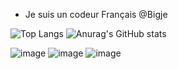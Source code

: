 - Je suis un codeur Français
@Bigje

![Top Langs](https://github-readme-stats.vercel.app/api/top-langs/?username=BigjeLeVrai&hide_progress=false)
![Anurag's GitHub stats](https://github-readme-stats.vercel.app/api?username=BigjeLeVrai&show_icons=true&theme=gradient)


![image](https://user-images.githubusercontent.com/61158869/152136133-da0ecec5-7ede-4916-8853-a56e3420c502.png)  ![image](https://user-images.githubusercontent.com/61158869/152136159-7d636840-c464-4ff3-9824-20d23eeb1013.png)  ![image](https://user-images.githubusercontent.com/61158869/152136264-9d60055a-77b2-4395-89f6-af5e012a5a4c.png)
